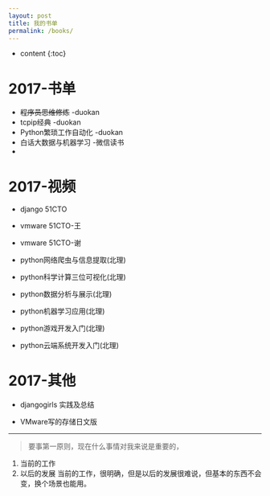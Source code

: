 ```yaml
---
layout: post
title: 我的书单
permalink: /books/
---
```


* content
{:toc}


# <i class="fa fa-book" style="font-size:1em;"></i>2017-书单
- ~~程序员思维修炼~~ -duokan
- tcpip经典 -duokan
- Python繁琐工作自动化 -duokan
- 白话大数据与机器学习 -微信读书
-

# <i class="fa fa-video-camera" style="font-size:1em;"></i>2017-视频
- django 51CTO

- vmware 51CTO-王

- vmware 51CTO-谢

- python网络爬虫与信息提取(北理)

- python科学计算三位可视化(北理)

- python数据分析与展示(北理)

- python机器学习应用(北理)

- python游戏开发入门(北理)

- python云端系统开发入门(北理)


# <i class="fa fa-file-pdf-o" style="font-size:1em;"></i>2017-其他
- djangogirls 实践及总结

- VMware写的存储日文版

---
>要事第一原则，现在什么事情对我来说是重要的，
1. 当前的工作
2. 以后的发展
当前的工作，很明确，但是以后的发展很难说，但基本的东西不会变，换个场景也能用。
